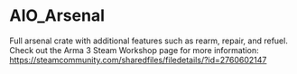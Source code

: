 # AIO_Arsenal
Full arsenal crate with additional features such as rearm, repair, and refuel.
Check out the Arma 3 Steam Workshop page for more information:
https://steamcommunity.com/sharedfiles/filedetails/?id=2760602147
